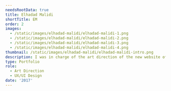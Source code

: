 ```yaml
---
needsRootData: true
title: Elhadad Malidi
shortTitle: EM
order: 2
images:
  - /static/images/elhadad-malidi/elhadad-malidi-1.png
  - /static/images/elhadad-malidi/elhadad-malidi-2.png
  - /static/images/elhadad-malidi/elhadad-malidi-3.png
  - /static/images/elhadad-malidi/elhadad-malidi-4.png
thumbnail: /static/images/elhadad-malidi/elhadad-malidi-intro.png
description: I was in charge of the art direction of the new website of Elhadad Malidi, a webdeveloper and student at HETIC.
type: Portfolio
role:
  - Art Direction
  - UX/UI Design
date: '2017'
---
```


